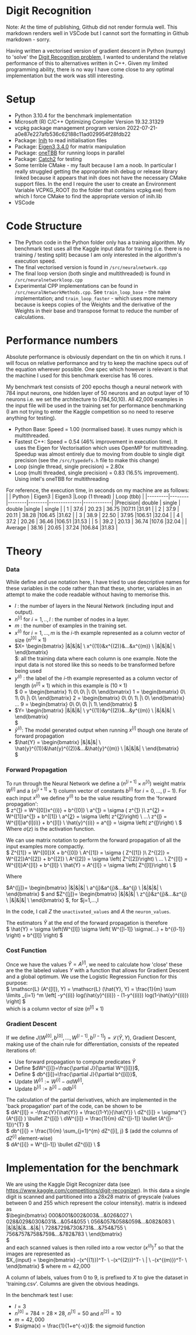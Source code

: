 # Digit Recognition
 Note: At the time of publishing, Github did not render formula well. This markdown renders well in VSCode but I cannot sort the formatting in Github markdown - sorry.
 
 Having written a vectorised version of gradient descent in Python (numpy) to 'solve' the [Digit Recognition problem](https://www.kaggle.com/competitions/digit-recognizer), I wanted to understand the relative performance of this to alternatives written in C++. Given my limited programming ability, there is no way I have come close to any optimal implementation but the work was still interesting. 

 # Setup
 - Python 3.10.4 for the benchmark implementation
 - Microsoft (R) C/C++ Optimizing Compiler Version 19.32.31329
 - vcpkg package management program version 2022-07-21-a0e87e227afb536c62188c11ad029954f28fdb22
 - Package: [Inih](https://github.com/benhoyt/inih) to read initialisation files
 - Package: [Eigen3 3.4.0](https://eigen.tuxfamily.org/) for matrix manipulation 
 - Package: [oneTBB](https://github.com/oneapi-src/oneTBB) for running loops in parallel
 - Package: [Catch2](https://github.com/catchorg/Catch2) for testing
 - Some terrible CMake - my fault because I am a noob. In particular I really struggled getting the appropriate inih debug or release library linked because it appears that inih does not have the necessary CMake support files. In the end I require the user to create an Environment Variable VCPKG_ROOT (to the folder that contains vcpkg.exe) from which I force CMake to find the appropriate version of inih.lib
 - VSCode

# Code Structure
- The Python code in the Python folder only has a training algorithm. My benchmark test uses all the Kaggle input data for training (i.e. there is no training / testing split) because I am only interested in the algorithm's execution speed.
- The final vectorised version is found in `/src/neuralnetwork.cpp`
- The final loop version (both single and multithreaded) is found in `/src/neuralnetworkloop.cpp`
- Experimental CPP implementations can be found in `/src/neuralNetworkMethods.cpp`. See `train_loop_base` - the naive implementation; and `train_loop_faster` - which uses more memory because is keeps copies of the Weights and the derivative of the Weights in their base and transpose format to reduce the number of calculations. 

# Performance numbers
Absolute performance is obviously dependant on the tin on which it runs. I will focus on relative performance and try to keep the machine specs out of the equation wherever possible. One spec which however is relevant is that the machine I used for this benchmark exercise has 16 cores.

My benchmark test consists of 200 epochs though a neural network with 784 input neurons, one hidden layer of 50 neurons and an output layer of 10 neurons i.e. we set the architecture to (784,50,10). All 42,000 examples in the input file will be used in the training set for performance benchmarking (I am not trying to enter the Kaggle competition so no need to reserve anything for testing).

- Python Base: Speed = 1.00 (normalised base). It uses numpy which is multithreaded. 
- Fastest C++: Speed = 0.54 (46% improvement in execution time). It uses the Eigen for Vectorisation which uses OpenMP for multithreading. Speedup was almost entirely due to moving from double to single digit precision (see the `/src/typedefs.h` file to make this change)
- Loop (single thread, single precision) = 2.80x
- Loop (multi threaded, single precision) = 0.83 (16.5% improvement). Using intel's oneTBB for multithreading 

For reference, the execution time, in seconds on my machine are as follows:  
|         | Python | Eigen3 | Eigen3 |Loop (1 thread) | Loop (tbb) |
|---------|--------|--------|--------|--------------|------------|
|Precision| double | single | double |single        | single     |
| 1       | 37.6   | 20.23  | 36.75  |107.11	    |31.91       |
| 2       | 37.9   | 20.11  | 38.28  |106.45	    |31.62       |
| 3       | 38.9   | 22.50  | 37.95  |106.51	    |32.04       |
| 4       | 37.2   | 20.26  | 36.46  |106.51	    |31.53       |
| 5       | 39.2   | 20.13  | 36.74  |107.6	        |32.04       |
| Average | 38.16  | 20.65  | 37.24  |106.84	    |31.83       |




# Theory
<h3>Data</h3>
While define and use notation here, I have tried to use descriptive names for these variables in the code rather than that these, shorter, variables in an attempt to make the code readable without having to memorise this.

- $l$ : the number of layers in the Neural Network (including input and output). 
- $n^{[i]}$ for $i=1,..,l$ : the number of nodes in a layer. 
- $m$ : the number of examples in the training set. 
- $x^{(i)}$ for $i=1,...,m$ is the $i$-th example represented as a column vector of size $(n^{[0]} \times 1)$  
- $X=
\begin{bmatrix}
|&|&|&| \\
x^{(1)}&x^{(2)}&...&x^{(m)} \\
|&|&|&| \\
\end{bmatrix}   
$: all the training data where each column is one example. Note the input data is not stored like this so needs to be transformed before being used
- $y^{(i)}$ : the label of the $i$-th example represented as a column vector of length $(n^{[l]} \times 1)$ which in this example is $(10 \times 1)$  
$
0 = 
\begin{bmatrix} 
1\\
0\\
0\\
|\\
0\\
\end{bmatrix}
1 = 
\begin{bmatrix} 
0\\
1\\
0\\
|\\
0\\
\end{bmatrix}
2 = 
\begin{bmatrix} 
0\\
0\\
1\\
|\\
0\\
\end{bmatrix}
... 
9 = 
\begin{bmatrix} 
0\\
0\\
0\\
|\\
1\\
\end{bmatrix}
$  
- $Y= \begin{bmatrix}
|&|&|&| \\
y^{(1)}&y^{(2)}&...&y^{(m)} \\
|&|&|&| \\
\end{bmatrix}  
$
- $\hat{y}^{(i)}$: The model generated output when running $x^{[i]}$ though one iterate of forward propagation
- $\hat{Y} = \begin{bmatrix}
|&|&|&| \\
\hat{y}^{(1)}&\hat{y}^{(2)}&...&\hat{y}^{(m)} \\
|&|&|&| \\
\end{bmatrix}  
$

<h3>Forward Propagation</h3>

To run through the Neural Network we define a $(n^{[i+1]} \times n^{[i]})$ weight matrix $W^{[i]}$ and a $(n^{[i+1]} \times 1)$ column vector of constants $b^{[i]}$ for $i=0,...,(l-1)$. For each input $x^{(i)}$ we define $y^{(i)}$ to be the value resulting from the 'forward propagation':  
$
z^{[1](i)} = W^{[0]}x^{(i)} + b^{[0]} \\
a^{[1](i)} = \sigma ( z^{[1](i)} )\\
z^{[2](i)} = W^{[1]}a^{[1](i)} + b^{[1]} \\
a^{[2](i)} = \sigma \left( z^{[2](i)}\right) \\
...\\
z^{[l](i)} = W^{[l]}a^{l](i)} + b^{[l]} \\
\hat{y}^{(i)} = a^{[l](i)} = \sigma \left( z^{[l](i)}\right) \\
$    
Where $\sigma(z)$ is the activation function.  

We can use matrix notation to perform the forward propagation of all the input examples more compactly.  
$
Z^{[1]} = W^{[0]}X + b^{[0]} \\
A^{[1]} = \sigma ( Z^{[1]} )\\
Z^{[2]} = W^{[2]}A^{[2]} + b^{[2]} \\
A^{[2]} = \sigma \left( Z^{[2]}\right) \\
... \\
Z^{[l]} = W^{[l]}A^{[l]} + b^{[l]} \\
\hat{Y} = A^{[l]} = \sigma \left( Z^{[l]}\right) \\
$

Where 

$A^{[j]}=
\begin{bmatrix}
|&|&|&| \\
a^{[j](1)}&a^{[j](2)}&...&a^{[j](m)} \\
|&|&|&| \\
\end{bmatrix}
$ 
and 
$Z^{[j]}=
\begin{bmatrix}
|&|&|&| \\
z^{[j](1)}&z^{[j](2)}&...&z^{[j](m)} \\
|&|&|&| \\
\end{bmatrix}
$, for $j=1,...,l

In the code, I call $Z$ the `unactivated_values` and $A$ the `neuron_values`.  

The estimators $\hat{Y}$ at the end of the forward propagation is therefore  
$
\hat{Y} = \sigma \left(W^{[l]} \sigma \left( W^{[l-1]}  \sigma(...)   +   b^{{l-1}} \right)    + b^{[l]} \right)
$  

<h3>Cost Function</h3>

Once we have the values $\hat{Y} = A^{[l]}$, we need to calculate how 'close' these are the the labeled values $Y$ with a function that allows for Gradient Descent and a global optimum. We use the Logistic Regression Function for this purpose:   
$
\mathscr{L} (A^{[l]}, Y) = \mathscr{L} (\hat{Y}, Y) =  \frac{1}{m} \sum \limits _{i=1} ^m \left[ -y^{(i)} log(\hat{y}^{(i)}) - (1-y^{(i)}) log(1-\hat{y}^{(i)}) \right]
$  
which is a column vector of size $(n^{[l]} \times 1)$  

<h3>Gradient Descent</h3>

If we define $J(W^{[0]}, b^{[0]}, ... ,W^{[l-1]}, b^{[l-1]}) = \mathscr{L} (\hat{Y}, Y)$, Gradient Descent, making use of the chain rule for differentiation, consists of the repeated iterations of:  
- Use forward propagation to compute predicates $\hat{Y}$    
- Define $dW^{[i]}=\frac{\partial J}{\partial W^{[i]}}$,  
- Define $ db^{[i]}=\frac{\partial J}{\partial b^{[i]}}$,  
- Update $W^{[i]} := W^{[i]} - \alpha dW^{[i]}$,  
- Update $b^{[i]} := b^{[i]} - \alpha db^{[i]}$  

The calculation of the partial derivatives, which are implemented in the 'back propagation' part of the code, can be shown to be  
$
dA^{[l]} = -\frac{Y}{\hat{Y}} + \frac{(1-Y)}{\hat{Y}} \\ 
dZ^{[i]} = \sigma^{'} (A^{[i]} ) \bullet Z^{[i]} \\
dW^{[i]} = \frac{1}{m} dZ^{[i-1]} \bullet (A^{[i-1]})^{T} 
$  
$
db^{[i]} = \frac{1}{m} \sum_{j=1}^{m} dZ^{[i], j} $ (add the columns of $dZ^{[i]}$ element-wise)   
$
dA^{[i]} = W^{[i-1]} \bullet dZ^{[i]} \\
$

# Implementation for the benchmark
We are using the Kaggle Digit Recognizer data (see https://www.kaggle.com/competitions/digit-recognizer). In this data a single digit is scanned and partitioned into a 28x28 matrix of greyscale (values between 0 and 255 which represent the colour intensity). matrix is indexed as   
$\begin{bmatrix}
000&001&002&003&...&026&027 \\
028&029&030&031&...&054&055 \\
056&057&058&059&...&082&083 \\
 |&|&|&|&...&|&| \\
728&729&730&731&...&754&755 \\
756&757&758&759&...&782&783 \\
\end{bmatrix}   
$   
and each scanned values is then rolled into a row vector $(x^{(i)})^T$ so that the images are represented as   
$X_{input} = \begin{bmatrix}
-(x^{(1)})^T- \\
-(x^{(2)})^T- \\
| \\
-(x^{(m)})^T- \\
\end{bmatrix}
$
where m = 42,000   

A column of labels, values from 0 to 9, is prefixed to $X$ to give the dataset in 'training.csv'. Columns are given the obvious headings.

In the benchmark test I use:
- $l=3$
- $n^{[0]}=784=28 \times 28$, $n^{[1]}=50$ and $n^{[2]}=10$
- $m=42,000$
- $\sigma(x) = \frac{1}{1+e^{-x}}$: the sigmoid function




